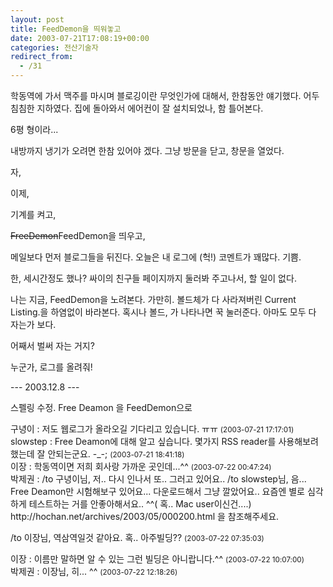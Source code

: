 ```yaml
---
layout: post
title: FeedDemon을 띄워놓고
date: 2003-07-21T17:08:19+00:00
categories: 전산기술자
redirect_from:
  - /31
---
```


학동역에 가서 맥주를 마시며 블로깅이란 무엇인가에 대해서, 한참동안 얘기했다. 어두침침한 지하였다. 집에 돌아와서 에어컨이 잘 설치되었나, 함 틀어본다.

6평 형이라...

내방까지 냉기가 오려면 한참 있어야 겠다. 그냥 방문을 닫고, 창문을 열었다.

자,

이제,

기계를 켜고,

<STRIKE>FreeDemon</STRIKE>FeedDemon을 띄우고,

메일보다 먼저 블로그들을 뒤진다. 오늘은 내 로그에 (헉!) 코멘트가 꽤많다. 기쁨.

한, 세시간정도 했나? 싸이의 친구들 페이지까지 둘러봐 주고나서, 할 일이 없다.

나는 지금, FeedDemon을 노려본다. 가만히. 볼드체가 다 사라져버린 Current Listing.을 하염없이 바라본다. 혹시나 볼드, 가 나타나면 꾹 눌러준다. 아마도 모두 다 자는가 보다.

어째서 벌써 자는 거지?

누군가, 로그를 올려줘!

--- 2003.12.8 ---

스펠링 수정. Free Deamon 을 FeedDemon으로
<div id=comments>
<div class=comment>
<!--- cmt:44 --->
<!--- mail: --->
<!--- parent:0 --->
구녕이 : 
저도 웹로그가 올라오길 기다리고 있습니다. ㅠㅠ
 <small>(2003-07-21 17:17:01)</small>
</div>
<div class=comment>
<!--- cmt:45 --->
<!--- mail: --->
<!--- parent:0 --->
slowstep : 
Free Deamon에 대해 알고 싶습니다.
몇가지 RSS reader를 사용해보려 했는데 잘 안되는군요. -_-;
 <small>(2003-07-21 18:41:18)</small>
</div>
<div class=comment>
<!--- cmt:46 --->
<!--- mail: --->
<!--- parent:0 --->
이장 : 
학동역이면 저희 회사랑 가까운 곳인데...^^
 <small>(2003-07-22 00:47:24)</small>
</div>
<div class=comment>
<!--- cmt:47 --->
<!--- mail: --->
<!--- parent:0 --->
박제권 : 
/to 구녕이님, 저.. 다시 인나서 또.. 그러고 있어요..
/to slowstep님, 음... Free Deamon만 시험해보구 있어요... 다운로드해서 그냥 깔았어요.. 요즘엔 별로 심각하게 테스트하는 거를 안좋아해서요.. ^^( 혹.. Mac user이신건....)
http://hochan.net/archives/2003/05/000200.html 을 참조해주세요.

/to 이장님, 역삼역일것 같아요. 혹.. 아주빌딩??
 <small>(2003-07-22 07:35:03)</small>
</div>
<div class=comment>
<!--- cmt:48 --->
<!--- mail: --->
<!--- parent:0 --->
이장 : 
이름만 말하면 알 수 있는 그런 빌딩은 아니랍니다.^^
 <small>(2003-07-22 10:07:00)</small>
</div>
<div class=comment>
<!--- cmt:49 --->
<!--- mail: --->
<!--- parent:0 --->
박제권 : 
이장님, 히... ^^
 <small>(2003-07-22 12:18:26)</small>
</div>
</div>
